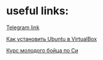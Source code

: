 # useful links:

[Telegram link](https://t.me/+drXmhjbatyI0YWU6)

[Как установить Ubuntu в VirtualBox](https://ru.wikihow.com/установить-Ubuntu-в-VirtualBox)

[Курс молодого бойца по Си](https://cs.mipt.ru/c_intro)
